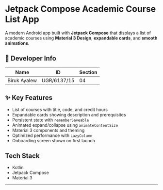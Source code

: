 #  Jetpack Compose Academic Course List App

A modern Android app built with **Jetpack Compose** that displays a list of academic courses using **Material 3 Design**, **expandable cards**, and **smooth animations**.

## 👤 Developer Info

| Name             | ID           | Section |
|------------------|--------------|---------|
| Biruk Ayalew  | UGR/6137/15  | 04      |

## ✨ Key Features

-  List of courses with title, code, and credit hours  
-  Expandable cards showing description and prerequisites  
-  Persistent state with `rememberSaveable`  
-  Animated expand/collapse using `animateContentSize`  
-  Material 3 components and theming  
-  Optimized performance with `LazyColumn`  
-  Onboarding screen shown on first launch  

## Tech Stack

- Kotlin  
- Jetpack Compose  
- Material 3

---
